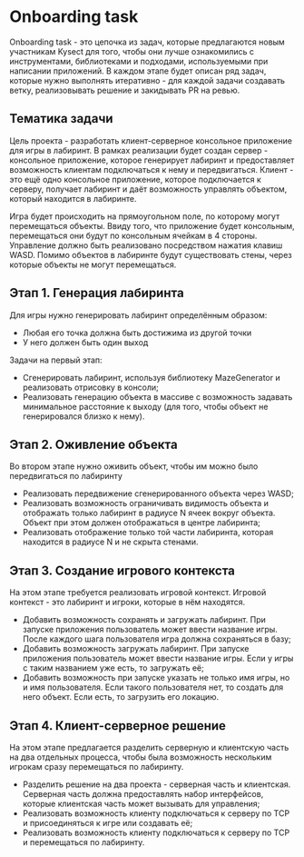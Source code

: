 # Onboarding task

Onboarding task - это цепочка из задач, которые предлагаются новым участникам Kysect для того, чтобы они лучше ознакомились с инструментами, библиотеками и подходами, используемыми при написании приложений. В каждом этапе будет описан ряд задач, которые нужно выполнять итеративно - для каждой задачи создавать ветку, реализовывать решение и закидывать PR на ревью.

## Тематика задачи

Цель проекта - разработать клиент-серверное консольное приложение для игры в лабиринт. В рамках реализации будет создан сервер - консольное приложение, которое генерирует лабиринт и предоставляет возможность клиентам подключаться к нему и передвигаться. Клиент - это ещё одно консольное приложение, которое подключается к серверу, получает лабиринт и даёт возможность управлять объектом, который находится в лабиринте.

Игра будет происходить на прямоугольном поле, по которому могут перемещаться объекты. Ввиду того, что приложение будет консольным, перемещаться они будут по консольным ячейкам в 4 стороны. Управление должно быть реализовано посредством нажатия клавиш WASD. Помимо объектов в лабиринте будут существовать стены, через которые объекты не могут перемещаться.

## Этап 1. Генерация лабиринта

Для игры нужно генерировать лабиринт определённым образом:

- Любая его точка должна быть достижима из другой точки
- У него должен быть один выход

Задачи на первый этап:

- Сгенерировать лабиринт, используя библиотеку MazeGenerator и реализовать отрисовку в консоли;
- Реализовать генерацию объекта в массиве с возможность задавать минимальное расстояние к выходу (для того, чтобы объект не генерировался близко к нему).

## Этап 2. Оживление объекта

Во втором этапе нужно оживить объект, чтобы им можно было передвигаться по лабиринту

- Реализовать передвижение сгенерированного объекта через WASD;
- Реализовать возможность ограничивать видимость объекта и отображать только лабиринт в радиусе N ячеек вокруг объекта. Объект при этом должен отображаться в центре лабиринта;
- Реализовать отображение только той части лабиринта, которая находится в радиусе N и не скрыта стенами.

## Этап 3. Создание игрового контекста

На этом этапе требуется реализовать игровой контекст. Игровой контекст - это лабиринт и игроки, которые в нём находятся.

- Добавить возможность сохранять и загружать лабиринт. При запуске приложения пользователь может ввести название игры. После каждого шага пользователя игра должна сохраняться в базу;
- Добавить возможность загружать лабиринт. При запуске приложения пользователь может ввести название игры. Если у игры с таким названием уже есть, то загружать её;
- Добавить возможность при запуске указать не только имя игры, но и имя пользователя. Если такого пользователя нет, то создать для него объект. Если есть, то загрузить его локацию.

## Этап 4. Клиент-серверное решение

На этом этапе предлагается разделить серверную и клиентскую часть на два отдельных процесса, чтобы была возможность нескольким игрокам сразу перемещаться по лабиринту.

- Разделить решение на два проекта - серверная часть и клиентская. Серверная часть должна предоставлять набор интерфейсов, которые клиентская часть может вызывать для управления;
- Реализовать возможность клиенту подключаться к серверу по TCP и присоединяться к игре или создавать её;
- Реализовать возможность клиенту подключаться к серверу по TCP и перемещаться по лабиринту.
